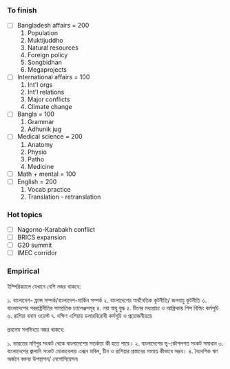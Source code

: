 ### To finish
- [ ]  Bangladesh affairs = 200
	1. Population
	2. Muktijuddho
	3. Natural resources
	4. Foreign policy
	5. Songbidhan
	6. Megaprojects
- [ ]  International affairs = 100
	1. Int'l orgs
	2. Int'l relations
	3. Major conflicts
	4. Climate change
- [ ]  Bangla = 100
	1. Grammar
	2. Adhunik jug
- [ ]  Medical science = 200
	1. Anatomy
	2. Physio
	3. Patho
	4. Medicine  
- [ ]  Math + mental = 100
- [ ]  English = 200
	1. Vocab practice
	2. Translation - retranslation

### Hot topics
- [ ] Nagorno-Karabakh conflict
- [ ] BRICS expansion
- [ ] G20 summit
- [ ] IMEC corridor

### Empirical
ইম্পিরিক্যালে যেখানে বেশি নজর থাকবে:

১. বাংলাদেশ- ফ্রান্স সম্পর্ক/বাংলাদেশ-মার্কিন সম্পর্ক
২. বাংলাদেশের অর্থনৈতিক কূটনীতি/ জলবায়ু কূটনীতি
৩. বাংলাদেশের পররাষ্ট্রনীতির সাম্প্রতিক চ্যালেঞ্জসমূহ
৪. নয়া স্নায়ু যুদ্ধ
৫. চীনের মধ্যপ্রাচ্য ও আফ্রিকায় পিস বিল্ডিং কর্মসূচি
৬. রাশিয়া বনাম ওয়েস্ট
৭. দক্ষিণ এশিয়ায় ডলারবিরোধী কর্মসূচি ও প্রয়োজনীয়তা৷ 

প্রবলেম সলভিংয়ে নজর থাকবে:

১. ভারতের মণিপুর সংকট থেকে বাংলাদেশের সতর্কতা কী হতে পারে। 
২. বাংলাদেশের ভূ-কৌশলগত সংকট সমাধান
৩. বাংলাদেশের জ্বালানি সংকট মোকাবেলায় এক্সন মবিল, চীন ও রাশিয়ার প্রস্তাবের সমন্বয় কীভাবে সম্ভব।
৪. বৈদেশিক ঋণ অর্জনে বক্তব্য উপস্থাপন/ নেগোসিয়েসন৷
